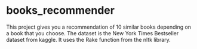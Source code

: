 # books_recommender
This project gives you a recommendation of 10 similar books depending on a book that you choose. The dataset is the New York Times Bestseller dataset from kaggle. It uses the Rake function from the nltk library.
